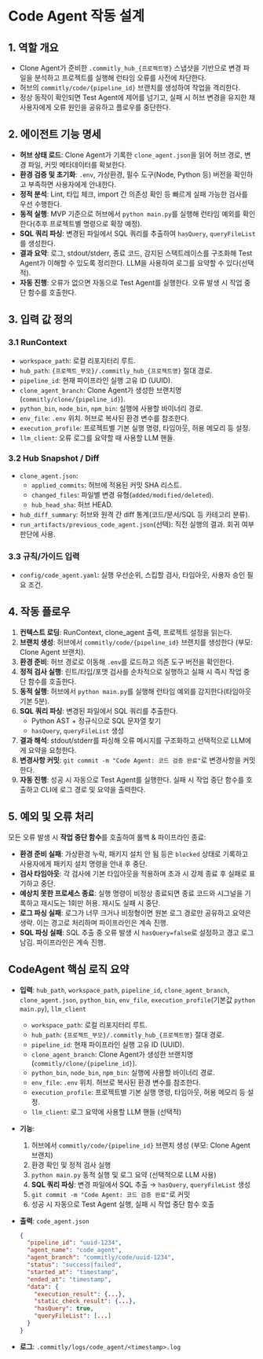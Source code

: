 # Code Agent 작동 설계

## 1. 역할 개요
- Clone Agent가 준비한 `.commitly_hub_{프로젝트명}` 스냅샷을 기반으로 변경 파일을 분석하고 프로젝트를 실행해 런타임 오류를 사전에 차단한다.
- 허브의 `commitly/code/{pipeline_id}` 브랜치를 생성하여 작업을 격리한다.
- 정상 동작이 확인되면 Test Agent에 제어를 넘기고, 실패 시 허브 변경을 유지한 채 사용자에게 오류 원인을 공유하고 플로우를 중단한다.

## 2. 에이전트 기능 명세
- **허브 상태 로드**: Clone Agent가 기록한 `clone_agent.json`을 읽어 허브 경로, 변경 파일, 커밋 메타데이터를 확보한다.
- **환경 검증 및 초기화**: `.env`, 가상환경, 필수 도구(Node, Python 등) 버전을 확인하고 부족하면 사용자에게 안내한다.
- **정적 분석**: Lint, 타입 체크, import 간 의존성 확인 등 빠르게 실패 가능한 검사를 우선 수행한다.
- **동적 실행**: MVP 기준으로 허브에서 `python main.py`를 실행해 런타임 예외를 확인한다(추후 프로젝트별 명령으로 확장 예정).
- **SQL 쿼리 파싱**: 변경된 파일에서 SQL 쿼리를 추출하여 `hasQuery`, `queryFileList`를 생성한다.
- **결과 요약**: 로그, stdout/stderr, 종료 코드, 감지된 스택트레이스를 구조화해 Test Agent가 이해할 수 있도록 정리한다. LLM을 사용하여 로그를 요약할 수 있다(선택적).
- **자동 진행**: 오류가 없으면 자동으로 Test Agent를 실행한다. 오류 발생 시 작업 중단 함수를 호출한다.

## 3. 입력 값 정의
### 3.1 RunContext
- `workspace_path`: 로컬 리포지터리 루트.
- `hub_path`: `{프로젝트_부모}/.commitly_hub_{프로젝트명}` 절대 경로.
- `pipeline_id`: 현재 파이프라인 실행 고유 ID (UUID).
- `clone_agent_branch`: Clone Agent가 생성한 브랜치명 (`commitly/clone/{pipeline_id}`).
- `python_bin`, `node_bin`, `npm_bin`: 실행에 사용할 바이너리 경로.
- `env_file`: `.env` 위치. 허브로 복사된 환경 변수를 참조한다.
- `execution_profile`: 프로젝트별 기본 실행 명령, 타임아웃, 허용 메모리 등 설정.
- `llm_client`: 오류 로그를 요약할 때 사용할 LLM 핸들.

### 3.2 Hub Snapshot / Diff
- `clone_agent.json`:
  - `applied_commits`: 허브에 적용된 커밋 SHA 리스트.
  - `changed_files`: 파일별 변경 유형(`added/modified/deleted`).
  - `hub_head_sha`: 허브 HEAD.
- `hub_diff_summary`: 허브와 원격 간 diff 통계(코드/문서/SQL 등 카테고리 분류).
- `run_artifacts/previous_code_agent.json`(선택): 직전 실행의 결과. 회귀 여부 판단에 사용.

### 3.3 규칙/가이드 입력
- `config/code_agent.yaml`: 실행 우선순위, 스킵할 검사, 타임아웃, 사용자 승인 필요 조건.

## 4. 작동 플로우
1. **컨텍스트 로딩**: RunContext, clone_agent 출력, 프로젝트 설정을 읽는다.
2. **브랜치 생성**: 허브에서 `commitly/code/{pipeline_id}` 브랜치를 생성한다 (부모: Clone Agent 브랜치).
3. **환경 준비**: 허브 경로로 이동해 `.env`를 로드하고 의존 도구 버전을 확인한다.
4. **정적 검사 실행**: 린트/타입/포맷 검사를 순차적으로 실행하고 실패 시 즉시 작업 중단 함수를 호출한다.
5. **동적 실행**: 허브에서 `python main.py`를 실행해 런타임 예외를 감지한다(타임아웃 기본 5분).
6. **SQL 쿼리 파싱**: 변경된 파일에서 SQL 쿼리를 추출한다.
   - Python AST + 정규식으로 SQL 문자열 찾기
   - `hasQuery`, `queryFileList` 생성
7. **결과 해석**: stdout/stderr를 파싱해 오류 메시지를 구조화하고 선택적으로 LLM에게 요약을 요청한다.
8. **변경사항 커밋**: `git commit -m "Code Agent: 코드 검증 완료"`로 변경사항을 커밋한다.
9. **자동 진행**: 성공 시 자동으로 Test Agent를 실행한다. 실패 시 작업 중단 함수를 호출하고 CLI에 로그 경로 및 요약을 출력한다.

## 5. 예외 및 오류 처리

모든 오류 발생 시 **작업 중단 함수**를 호출하여 롤백 & 파이프라인 종료:

- **환경 준비 실패**: 가상환경 누락, 패키지 설치 안 됨 등은 `blocked` 상태로 기록하고 사용자에게 패키지 설치 명령을 안내 후 중단.
- **검사 타임아웃**: 각 검사에 기본 타임아웃을 적용하며 초과 시 강제 종료 후 실패로 표기하고 중단.
- **예상치 못한 프로세스 종료**: 실행 명령이 비정상 종료되면 종료 코드와 시그널을 기록하고 재시도는 1회만 허용. 재시도 실패 시 중단.
- **로그 파싱 실패**: 로그가 너무 크거나 비정형이면 원본 로그 경로만 공유하고 요약은 생략. 이는 경고로 처리하며 파이프라인은 계속 진행.
- **SQL 파싱 실패**: SQL 추출 중 오류 발생 시 `hasQuery=false`로 설정하고 경고 로그 남김. 파이프라인은 계속 진행.


## CodeAgent 핵심 로직 요약
- **입력**: `hub_path`, `workspace_path`, `pipeline_id`, `clone_agent_branch`, `clone_agent.json`, `python_bin`, `env_file`, `execution_profile`(기본값 `python main.py`), `llm_client`
   - `workspace_path`: 로컬 리포지터리 루트.
   - `hub_path`: `{프로젝트_부모}/.commitly_hub_{프로젝트명}` 절대 경로.
   - `pipeline_id`: 현재 파이프라인 실행 고유 ID (UUID).
   - `clone_agent_branch`: Clone Agent가 생성한 브랜치명 (`commitly/clone/{pipeline_id}`).
   - `python_bin`, `node_bin`, `npm_bin`: 실행에 사용할 바이너리 경로.
   - `env_file`: `.env` 위치. 허브로 복사된 환경 변수를 참조한다.
   - `execution_profile`: 프로젝트별 기본 실행 명령, 타임아웃, 허용 메모리 등 설정.
   - `llm_client`: 로그 요약에 사용할 LLM 핸들 (선택적)

- **기능**:
  1. 허브에서 `commitly/code/{pipeline_id}` 브랜치 생성 (부모: Clone Agent 브랜치)
  2. 환경 확인 및 정적 검사 실행
  3. `python main.py` 동적 실행 및 로그 요약 (선택적으로 LLM 사용)
  4. **SQL 쿼리 파싱**: 변경 파일에서 SQL 추출 → `hasQuery`, `queryFileList` 생성
  5. `git commit -m "Code Agent: 코드 검증 완료"`로 커밋
  6. 성공 시 자동으로 Test Agent 실행, 실패 시 작업 중단 함수 호출

- **출력**: `code_agent.json`
  ```json
  {
    "pipeline_id": "uuid-1234",
    "agent_name": "code_agent",
    "agent_branch": "commitly/code/uuid-1234",
    "status": "success|failed",
    "started_at": "timestamp",
    "ended_at": "timestamp",
    "data": {
      "execution_result": {...},
      "static_check_result": {...},
      "hasQuery": true,
      "queryFileList": [...]
    }
  }
  ```
- **로그**: `.commitly/logs/code_agent/<timestamp>.log`
